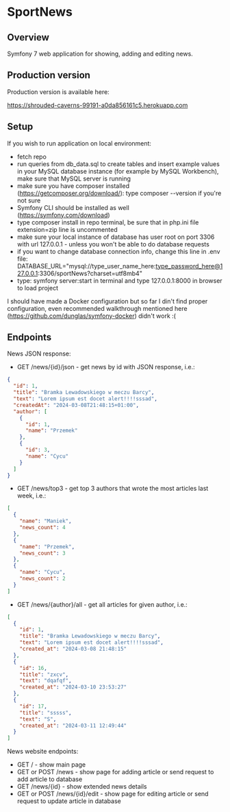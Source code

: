 # SportNews
## Overview
Symfony 7 web application for showing, adding and editing news.
## Production version
Production version is available here:

https://shrouded-caverns-99191-a0da856161c5.herokuapp.com

## Setup
If you wish to run application on local environment:
- fetch repo
- run queries from db_data.sql to create tables and insert example values in your MySQL database instance (for example by MySQL Workbench), make sure that MySQL server is running
- make sure you have composer installed (https://getcomposer.org/download/): type composer --version if you're not sure
- Symfony CLI should be installed as well (https://symfony.com/download)
- type composer install in repo terminal, be sure that in php.ini file extension=zip line is uncommented
- make sure your local instance of database has user root on port 3306 with url 127.0.0.1 - unless you won't be able to do database requests
- if you want to change database connection info, change this line in .env file:
  DATABASE_URL="mysql://type_user_name_here:type_password_here@127.0.0.1:3306/sportNews?charset=utf8mb4"
- type: symfony server:start in terminal and type 127.0.0.1:8000 in browser to load project  

I should have made a Docker configuration but so far I din't find proper configuration, even recommended walkthrough mentioned here (https://github.com/dunglas/symfony-docker) didn't work :(

## Endpoints
News JSON response:
- GET /news/{id}/json - get news by id with JSON response, i.e.:
```json
{
  "id": 1,
  "title": "Bramka Lewadowskiego w meczu Barcy",
  "text": "Lorem ipsum est docet alert!!!!sssad",
  "createdAt": "2024-03-08T21:48:15+01:00",
  "author": [
    {
      "id": 1,
      "name": "Przemek"
    },
    {
      "id": 3,
      "name": "Cycu"
    }
  ]
}
```
- GET /news/top3 - get top 3 authors that wrote the most articles last week, i.e.:
```json
[
  {
    "name": "Maniek",
    "news_count": 4
  },
  {
    "name": "Przemek",
    "news_count": 3
  },
  {
    "name": "Cycu",
    "news_count": 2
  }
]
```
- GET /news/{author}/all - get all articles for given author, i.e.:
```json
[
  {
    "id": 1,
    "title": "Bramka Lewadowskiego w meczu Barcy",
    "text": "Lorem ipsum est docet alert!!!!sssad",
    "created_at": "2024-03-08 21:48:15"
  },
  {
    "id": 16,
    "title": "zxcv",
    "text": "dqafqf",
    "created_at": "2024-03-10 23:53:27"
  },
  {
    "id": 17,
    "title": "sssss",
    "text": "S",
    "created_at": "2024-03-11 12:49:44"
  }
]
```
News website endpoints:
- GET / - show main page
- GET or POST /news - show page for adding article or send request to add article to database
- GET /news/{id} - show extended news details
- GET or POST /news/{id}/edit - show page for editing article or send request to update article in database


 
